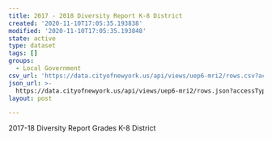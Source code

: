 ```yaml
---
title: 2017 - 2018 Diversity Report K-8 District
created: '2020-11-10T17:05:35.193838'
modified: '2020-11-10T17:05:35.193848'
state: active
type: dataset
tags: []
groups:
  - Local Government
csv_url: 'https://data.cityofnewyork.us/api/views/uep6-mri2/rows.csv?accessType=DOWNLOAD'
json_url: >-
  https://data.cityofnewyork.us/api/views/uep6-mri2/rows.json?accessType=DOWNLOAD
layout: post

---
```

2017-18 Diversity Report Grades K-8 District

